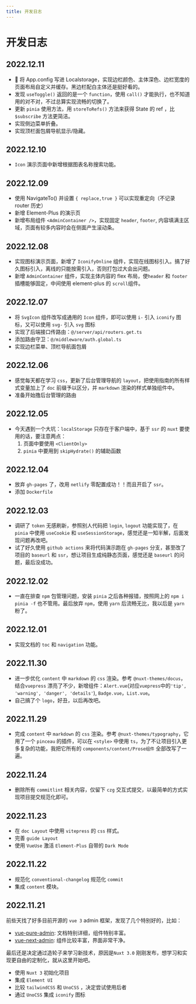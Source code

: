 ```yaml
---
title: 开发日志
---
```


# 开发日志
## 2022.12.11
- :tada: 将 App.config 写进 Localstorage，实现边栏颜色、主体深色、边栏宽度的页面布局自定义并缓存。黑边栏配白主体还是挺好看的。
- 发现 `useToggle()` 返回的是一个 `function`，使用 `call()` 才能执行，也不知道用的对不对，不过总算实现流畅的切换了。
- 更新 `pinia` 使用方法，用 `storeToRefs()` 方法来获得 State 的 ref ，比 `$subscribe` 方法更简洁。
- 实现侧边菜单折叠。
- 实现顶栏面包屑导航显示/隐藏。

## 2022.12.10  
- `Icon` 演示页面中新增根据图表名称搜索功能。

## 2022.12.09  
- 使用 NavigateTo() 并设置 `{ replace,true }` 可以实现重定向（不记录 router 历史）
- 新增 Element-Plus 的演示页
- 新增布局组件 `<AdminContainer />`，实现固定 `header`, `footer`, 内容填满主区域，页面有较多内容时会在侧面产生滚动条。
## 2022.12.08  
- 实现图标演示页面，新增了 `IconifyOnline` 组件，实现在线图标引入。搞了好久图标引入，离线的只能按需引入，否则打包过大会出问题。  
- 新增 `AdminContainer` 组件，实现主体内容的 flex 布局，使`header` 和 `footer` 插槽能够固定，中间使用 element-plus 的 `scroll`组件。

## 2022.12.07  
- 将 `SvgIcon` 组件改写成通用的 `Icon` 组件，即可以使用 `i-` 引入 `iconify` 图标，又可以使用 `svg-` 引入 `svg` 图标
- 实现了后端接口传路由：`@/server/api/routers.get.ts`
- 添加路由守卫：`@/middleware/auth.global.ts`
- 实现边栏菜单、顶栏导航面包屑

## 2022.12.06  
- 感觉每天都在学习 `css`，更新了后台管理导航的 `layout`，把使用指南的所有样式变量加上了 `doc` 前缀予以区分，并 `markdown` 渲染的样式单独组件中。
- 准备开始撸后台管理的路由

## 2022.12.05  
- 今天遇到一个大坑：`localStorage` 只存在于客户端中，基于 `ssr` 的 `nuxt` 要使用的话，要注意两点：
  1. 页面中要使用 `<ClientOnly>`  
  2. `pinia` 中要用到 `skipHydrate()` 的辅助函数

## 2022.12.04  
- 放弃 `gh-pages` 了，改用 `netlify` 零配置成功！！而且开启了 `ssr`。
- 添加 `Dockerfile`

## 2022.12.03  
- 调研了 `token` 无感刷新，参照别人代码把 `login`, `logout` 功能实现了，在 `pinia` 中使用 `useCookie` 和 `useSessionStorage`，感觉还是一知半解，后面发现问题再改吧。  
- 试了好久使用 `github actions` 来将代码演示跑在 `gh-pages` 分支，甚至改了项目的 `baseurl` 和 `ssr`，想让项目生成纯静态页面，感觉还是 `baseurl` 的问题，最后没成功。

## 2022.12.02  
- 一直在排查 `npm` 包管理问题，安装 `pinia` 之后各种报错，按照网上的 `npm i pinia -f` 也不管用。最后放弃 `npm`，使用 `yarn` 后流畅无比，我以后是 `yarn` 粉了。

## 2022.12.01  
- 实现文档的 `toc` 和 `navigation` 功能。

## 2022.11.30  
- 进一步优化 `content` 中 `markdown` 的 `css` 渲染。参考 `@nuxt-themes/docus`，结合`vuepress` 漂亮了不少，新增组件：`Alert.vue`(对应`vuepress`中的`'tip', 'warning', 'danger', 'details'`), `Badge.vue`，`List.vue`。  
- 自己搞了个 `logo`，好丑，以后再改吧。  

## 2022.11.29  
- 完成 `content` 中 `markdown` 的 `css` 渲染。参考 `@nuxt-themes/typography`，它用了一个 `pinceau` 的插件，可以在 `<style>` 中使用 `ts`，为了不让项目引入更多复杂的功能，我把它所有的 `components/content/Prose组件` 全部改写了一遍。

## 2022.11.24  
- 删除所有 `commitlint` 相关内容，仅留下 `czg` 交互式提交，以最简单的方式实现项目提交规范化即可。

## 2022.11.23  
- 在 `doc Layout` 中使用 `vitepress` 的 `css` 样式。
- 完善 `guide Layout`
- 使用 `VueUse` 激活 `Element-Plus` 自带的 `Dark Mode`

## 2022.11.22  
- 规范化 `conventional-changelog` 规范化 `commit`  
- 集成 `content` 模块。
  
## 2022.11.21  
前些天找了好多目前开源的 `vue 3` admin 框架，发现了几个特别好的，比如：  
- [vue-pure-admin](https://github.com/xiaoxian521/vue-pure-admin): 文档特别详细，组件特别丰富。  
- [vue-next-admin](https://github.com/lyt-Top/vue-next-admin): 组件比较丰富，界面非常干净。  

最后还是决定通过造轮子来学习新技术，原因是`Nuxt 3.0` 刚刚发布，想学习和实现更自由的定制化，就从这里开始吧。  
- 使用 `Nuxt 3` 初始化项目
- 集成 `Element UI`
- 比较 `tailwindCSS` 和 `UnoCSS` ，决定尝试使用后者
- 通过 `UnoCSS` 集成 `iconify` 图标

